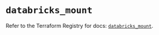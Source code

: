# `databricks_mount`

Refer to the Terraform Registry for docs: [`databricks_mount`](https://registry.terraform.io/providers/databricks/databricks/1.65.1/docs/resources/mount).
